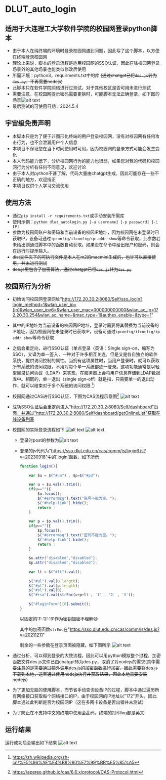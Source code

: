 # DLUT_auto_login
## 适用于大连理工大学软件学院的校园网登录python脚本
- 由于本人在纯终端的环境时登录校园网遇到问题，因此写了这个脚本，以方便在终端登录校园网
- 理论上来说，脚本的登录流程是适用校园网的SSO认证，因此在除校园网登录场景外的其他场景也能类似修改后使用
- 所需环境：python3，requirments.txt中的库 ~~(通过chatgpt已将`des.js`转为`des.py`，不再需要nodejs)~~
- 此脚本只在软件学院网络进行过测试，对于其他校区是否可用未进行测试
- 需要注意，在校园网提示密码需要更换时，可能脚本无法正确登录，如下图的场景![alt text](README.assets/image-6.png)
- 最后测试的可使用日期：2024.5.4

## 宇宙级免责声明
- 本脚本只是为了便于非图形化终端的用户登录校园网，没有对校园网有任何攻击行为，也不会泄漏用户个人信息
- 本项目不保证您在当下时间使用时可用，因为校园网的登录方式可能会发生变化
- 本人代码能力低下，分析校园网行为的能力也很弱，如果您对我的代码和校园网行为分析有任何不同意见，欢迎讨论
- 由于本人对python不甚了解，代码大量由chatgpt生成，因此可能存在一些不正确的地方，欢迎指正
- 本项目仅供个人学习交流使用

## 使用方法
- 通过`pip install -r requirements.txt`或手动安装所需库
- 使用示例：`python dlut_autologin.py [-u username] [-p password] [-i IP]`
- 参数为校园网账户和密码和当前设备的校园IP地址，因为校园网在未登录时已获取IP，设备可通过`ipconfig/ifconfig/ip addr show`等命令获取，此参数若未给出则通过脚本中的函数自动获取。如果没在命令中给出账户和密码，则会在运行时提示输入。
- ~~dist文件夹下的可执行文件是本人在m2的macmini生成的，也许可以直接使用，并未进行测试~~
- ~~des.js里包含了加密算法，通过chatgpt已将`des.js`转为`des.py`~~

## 校园网行为分析

- 初始访问校园网登录网址"http://172.20.30.2:8080/Self/sso_login?login_method=1&wlan_user_ip={ip}&wlan_user_ipv6=&wlan_user_mac=000000000000&wlan_ac_ip=172.20.30.254&wlan_ac_name=&mac_type=1&authex_enable=&type=1"
- 其中的IP地址为当前设备的校园网IP地址，登录时需要将其替换为当前设备的IP地址，因为校园网在未登录时已获取IP，设备可通过`ipconfig/ifconfig/ip addr show`等命令获取
- 之后会重定向，进行SSO认证（单点登录（英语：Single sign-on，缩写为 SSO），又译为单一签入，一种对于许多相互关连，但是又是各自独立的软件系统，提供访问控制的属性。当拥有这项属性时，当用户登录时，就可以获取所有系统的访问权限，不用对每个单一系统都逐一登录。这项功能通常是以轻型目录访问协议（LDAP）来实现，在服务器上会将用户信息存储到LDAP数据库中。相同的，单一退出（single sign-off）就是指，只需要单一的退出动作，就可以结束对于多个系统的访问权限 [^1]）
- 校园网通过CAS进行SSO认证，下图为CAS流程示意图[^2]
![alt text](README.assets/image.png)
- 成功SSO认证后会重定向进入"http://172.20.30.2:8080/Self/dashboard"页面，并通过"http://172.20.30.2:8080/Self/dashboard/getOnlineList"获取在线设备列表

- 校园网的实际登录流程如下
![alt text](README.assets/image-1.png)
![alt text](README.assets/image-3.png)

  - 登录时post的参数为![alt text](README.assets/image-4.png)
  - 登录的js代码为"https://sso.dlut.edu.cn/cas/comm/js/login6.js?v=20230918"中的`login`函数，如下所示
    ``` javascript
    function login(){
        
        var $u = $("#un") , $p=$("#pd");
        
        var u = $u.val().trim();
        if(u==""){
            $u.focus();
            $("#errormsg").text("账号不能为空。");
            $("#help-link").hide();
            return ;
        }
        
        var p = $p.val().trim();
        if(p==""){
            $p.focus();
            $("#errormsg").text("密码不能为空。");
            $("#help-link").hide();
            return ;
        }
        
        $u.attr("disabled","disabled");
        $p.attr("disabled","disabled");
        
        var lt = $("#lt").val();
        
        $("#ul").val(u.length);
        $("#pl").val(p.length);
        $("#sl").val(0);
        $("#rsa").val(strEnc(u+p+lt , '1' , '2' , '3'));
        
        $("#loginForm")[0].submit();
    }
    ```
    ~~以固定的'1' '2' '3'作为密钥加密不理解😅~~

    其中的加密函数`strEnc`在"https://sso.dlut.edu.cn/cas/comm/js/des.js?v=20211211"

    剩余的一些参数在登录页面被隐藏，如下图所示
    ![alt text](README.assets/image-2.png)

- 通过分析，可以得到登录的大致流程，因此可以用python模拟整个过程，加密函数文件des.js文件已由chatgpt转为des.py，取消了对nodejs的需求(~~其中需要注意的是需要通过额外调用des.js的加密函数进行加密，因此需要将des.js下载到本地，这里通过使用nodejs执行并获取结果，因此本地需要安装nodejs~~)
- 为了更加无脑的使用脚本，而节省手动查询设备IP的过程，脚本中通过遍历所有网络接口获取每个网络接口的IP，由于校园网的IP地址以"172"开头，因此脚本通过此判断是否为校园网IP（这在多网卡设备是否出错并未测试）
- 为了防止在不支持中文的终端中使用会乱码，终端的打印log都是英文

## 运行结果
运行成功后会输出如下结果
![alt text](README.assets/image-7.png)

[^1]: https://zh.wikipedia.org/zh-cn/%E5%96%AE%E4%B8%80%E7%99%BB%E5%85%A5

[^2]: https://apereo.github.io/cas/6.6.x/protocol/CAS-Protocol.html



